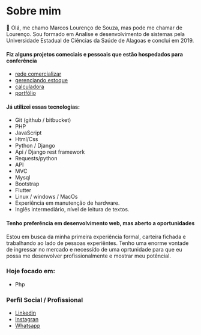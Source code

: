 # Sobre mim
👋 Olá, me chamo Marcos Lourenço de Souza, mas pode me chamar de Lourenço. Sou formado em Analise e desenvolvimento de sistemas pela Universidade Estadual de Ciências da Saúde de Alagoas e conclui em 2019.

#### Fiz alguns projetos comeciais e pessoais que estão hospedados para conferência 
- [rede comercializar](https://rede.lourencoautopecas.com.br/)
- [gerenciando estoque](https://estoque-junto.lourencoautopecas.com.br/paginas/relatorios.php) 
- [calculadora](https://calculadora.lourencoautopecas.com.br/) 
- [portfólio](https://portfolio.lourencoautopecas.com.br/) 

#### Já utilizei essas tecnologias:
* Git (github / bitbucket)
* PHP
* JavaScript
* Html/Css
* Python / Django
* Api / Django rest framework
* Requests/python
* API
* MVC
* Mysql
* Bootstrap
* Flutter
* Linux / windows / MacOs
* Experiência em manutenção de hardware.
* Inglês intermediário, nível de leitura de textos. 

#### Tenho preferência em desenvolvimento web, mas aberto a oportunidades
Estou em busca da minha primeira experiência formal, carteira fichada e trabalhando ao lado de pessoas experiêntes. Tenho uma enorme vontade de ingressar no mercado e necessído de uma oprtunidade para que eu possa me desenvolver profissionalmente e mostrar meu potêncial.

### Hoje focado em:
* Php

### Perfil Social / Profissional
- [Linkedin](https://www.linkedin.com/in/marcos-louren%C3%A7o-20a041141/) 
- [Instagran](https://www.instagram.com/skymarkos/) 
- [Whatsapp](https://api.whatsapp.com/send/?phone=5582996909200&text&app_absent=0) 


